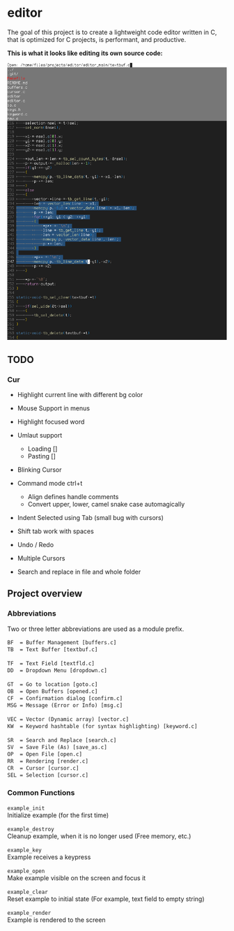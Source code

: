 # editor

The goal of this project is to create a lightweight code editor written in C,
that is optimized for C projects, is performant, and productive.

**This is what it looks like editing its own source code:**

![Screenshot of Editor](scrnshot.png)

## TODO

### Cur
- Highlight current line with different bg color
- Mouse Support in menus
- Highlight focused word
- Umlaut support
	- Loading []
	- Pasting []

- Blinking Cursor
- Command mode ctrl+t
	- Align defines handle comments
	- Convert upper, lower, camel snake case automagically

- Indent Selected using Tab (small bug with cursors)
- Shift tab work with spaces
- Undo / Redo
- Multiple Cursors
- Search and replace in file and whole folder

## Project overview

### Abbreviations

Two or three letter abbreviations are used as a module prefix.

```
BF  = Buffer Management [buffers.c]
TB  = Text Buffer [textbuf.c]

TF  = Text Field [textfld.c]
DD  = Dropdown Menu [dropdown.c]

GT  = Go to location [goto.c]
OB  = Open Buffers [opened.c]
CF  = Confirmation dialog [confirm.c]
MSG = Message (Error or Info) [msg.c]

VEC = Vector (Dynamic array) [vector.c]
KW  = Keyword hashtable (for syntax highlighting) [keyword.c]

SR  = Search and Replace [search.c]
SV  = Save File (As) [save_as.c]
OP  = Open File [open.c]
RR  = Rendering [render.c]
CR  = Cursor [cursor.c]
SEL = Selection [cursor.c]
```

### Common Functions

`example_init`\
Initialize example (for the first time)

`example_destroy`\
Cleanup example, when it is no longer used (Free memory, etc.)

`example_key`\
Example receives a keypress

`example_open`\
Make example visible on the screen and focus it

`example_clear`\
Reset example to initial state
(For example, text field to empty string)

`example_render`\
Example is rendered to the screen
